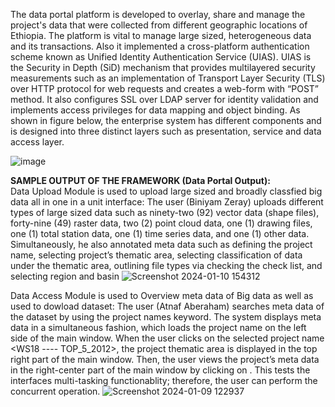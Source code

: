 The data portal platform is developed to overlay, share and manage the project's data that were collected from different geographic locations of Ethiopia. The platform is vital to manage large sized, heterogeneous data and its transactions. Also it implemented a cross-platform authentication scheme known as Unified Identity Authentication Service (UIAS). UIAS is the Security in Depth (SiD) mechanism that provides multilayered security measurements such as an implementation of Transport Layer Security (TLS) over HTTP protocol for web requests and creates a web-form with “POST” method. It also configures SSL over LDAP server for identity validation and implements access privileges for data mapping and object binding. As shown in figure below, the enterprise system has different components and is designed into three distinct layers such as presentation, service and data access layer.

![image](https://github.com/AtnafA/Data-portal/assets/32127258/221f002c-1c43-494e-9e90-20b712b19421)


**SAMPLE OUTPUT OF THE FRAMEWORK (Data Portal Output):**<br />
Data Upload Module is used to upload large sized and broadly classfied big data all in one in a unit interface:
The user (Biniyam Zeray) uploads different types of large sized data such as ninety-two (92) vector data (shape files), forty-nine (49) raster data, two (2) point cloud data, one (1) drawing files, one (1) total station data, one (1) time series data, and one (1) other data. Simultaneously, he also annotated meta data such as defining the project name, selecting project’s thematic area, selecting classification of data under the thematic area, outlining file types via checking the check list, and selecting region and basin
![Screenshot 2024-01-10 154312](https://github.com/AtnafA/Data-portal/assets/32127258/455c1b52-8bfe-4d53-b62e-c5c3000fdc18)


Data Access Module is used to Overview meta data of Big data as well as used to dowload dataset:
The user (Atnaf Aberaham) searches meta data of the dataset by using the project names keyword. The system displays meta data in a simultaneous fashion, which loads the project name on the left side of the main window. When the user clicks on the selected project name <WS18 ---- TOP_5_2012>, the project thematic area <Geodetic> is displayed in the top right part of the main window. Then, the user views the project’s meta data in the right-center part of the main window by clicking on <Geodetic>. This tests the interfaces multi-tasking functionablity; therefore, the user can perform the concurrent operation. 
![Screenshot 2024-01-09 122937](https://github.com/AtnafA/Data-portal/assets/32127258/7a53d979-962e-47a4-b971-8397134ee32f)

